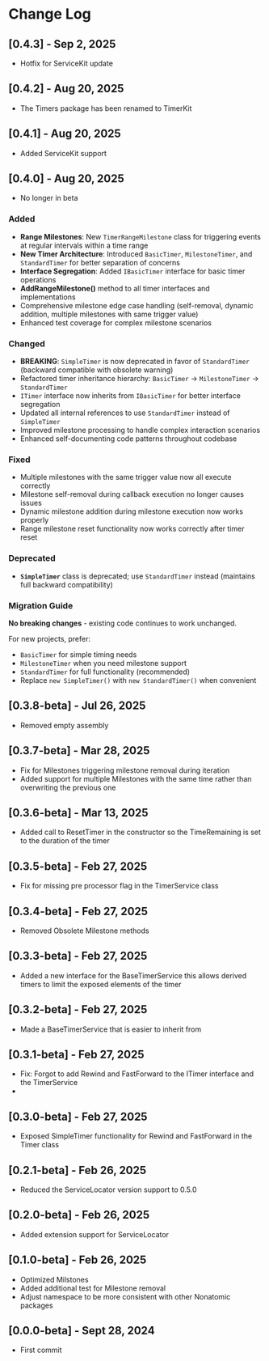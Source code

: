 # Change Log
## [0.4.3] - Sep 2, 2025
- Hotfix for ServiceKit update

## [0.4.2] - Aug 20, 2025
- The Timers package has been renamed to TimerKit

## [0.4.1] - Aug 20, 2025
- Added ServiceKit support

## [0.4.0] - Aug 20, 2025
- No longer in beta

### Added
- **Range Milestones**: New `TimerRangeMilestone` class for triggering events at regular intervals within a time range
- **New Timer Architecture**: Introduced `BasicTimer`, `MilestoneTimer`, and `StandardTimer` for better separation of concerns
- **Interface Segregation**: Added `IBasicTimer` interface for basic timer operations
- **AddRangeMilestone()** method to all timer interfaces and implementations
- Comprehensive milestone edge case handling (self-removal, dynamic addition, multiple milestones with same trigger value)
- Enhanced test coverage for complex milestone scenarios

### Changed
- **BREAKING**: `SimpleTimer` is now deprecated in favor of `StandardTimer` (backward compatible with obsolete warning)
- Refactored timer inheritance hierarchy: `BasicTimer` → `MilestoneTimer` → `StandardTimer`
- `ITimer` interface now inherits from `IBasicTimer` for better interface segregation
- Updated all internal references to use `StandardTimer` instead of `SimpleTimer`
- Improved milestone processing to handle complex interaction scenarios
- Enhanced self-documenting code patterns throughout codebase

### Fixed
- Multiple milestones with the same trigger value now all execute correctly
- Milestone self-removal during callback execution no longer causes issues
- Dynamic milestone addition during milestone execution now works properly
- Range milestone reset functionality now works correctly after timer reset

### Deprecated
- **`SimpleTimer`** class is deprecated; use `StandardTimer` instead (maintains full backward compatibility)

### Migration Guide
**No breaking changes** - existing code continues to work unchanged.

For new projects, prefer:
- `BasicTimer` for simple timing needs
- `MilestoneTimer` when you need milestone support
- `StandardTimer` for full functionality (recommended)
- Replace `new SimpleTimer()` with `new StandardTimer()` when convenient

## [0.3.8-beta] - Jul 26, 2025
- Removed empty assembly

## [0.3.7-beta] - Mar 28, 2025
- Fix for Milestones triggering milestone removal during iteration
- Added support for multiple Milestones with the same time rather than overwriting the previous one

## [0.3.6-beta] - Mar 13, 2025
- Added call to ResetTimer in the constructor so the TimeRemaining is set to the duration of the timer

## [0.3.5-beta] - Feb 27, 2025
- Fix for missing pre processor flag in the TimerService class

## [0.3.4-beta] - Feb 27, 2025
- Removed Obsolete Milestone methods

## [0.3.3-beta] - Feb 27, 2025
- Added a new interface for the BaseTimerService this allows derived timers to limit the exposed elements of the timer

## [0.3.2-beta] - Feb 27, 2025
- Made a BaseTimerService that is easier to inherit from

## [0.3.1-beta] - Feb 27, 2025
- Fix: Forgot to add Rewind and FastForward to the ITimer interface and the TimerService
- 
## [0.3.0-beta] - Feb 27, 2025
- Exposed SimpleTimer functionality for Rewind and FastForward in the Timer class

## [0.2.1-beta] - Feb 26, 2025
- Reduced the ServiceLocator version support to 0.5.0

## [0.2.0-beta] - Feb 26, 2025
- Added extension support for ServiceLocator

## [0.1.0-beta] - Feb 26, 2025
- Optimized Milstones
- Added additional test for Milestone removal
- Adjust namespace to be more consistent with other Nonatomic packages

## [0.0.0-beta] - Sept 28, 2024
- First commit